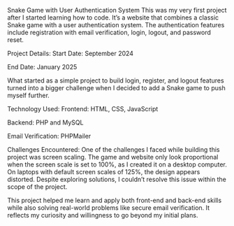 Snake Game with User Authentication System
This was my very first project after I started learning how to code. It’s a website that combines a classic Snake game with a user authentication system. The authentication features include registration with email verification, login, logout, and password reset.

Project Details:
Start Date: September 2024

End Date: January 2025

What started as a simple project to build login, register, and logout features turned into a bigger challenge when I decided to add a Snake game to push myself further.

Technology Used:
Frontend: HTML, CSS, JavaScript

Backend: PHP and MySQL

Email Verification: PHPMailer

Challenges Encountered:
One of the challenges I faced while building this project was screen scaling. The game and website only look proportional when the screen scale is set to 100%, as I created it on a desktop computer. On laptops with default screen scales of 125%, the design appears distorted. Despite exploring solutions, I couldn’t resolve this issue within the scope of the project.

This project helped me learn and apply both front-end and back-end skills while also solving real-world problems like secure email verification. It reflects my curiosity and willingness to go beyond my initial plans.
